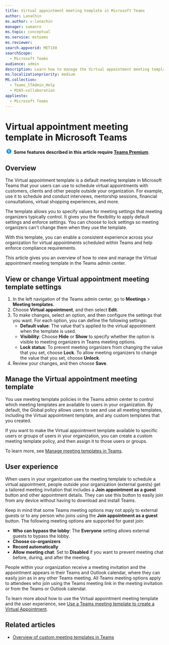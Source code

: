 ```yaml
---
title: Virtual appointment meeting template in Microsoft Teams
author: LanaChin
ms.author: v-lanachin
manager: samanro
ms.topic: conceptual
ms.service: msteams
ms.reviewer: 
search.appverid: MET150
searchScope:
  - Microsoft Teams
audience: admin
description: Learn how to manage the Virtual appointment meeting template for Teams users in your organization.
ms.localizationpriority: medium
MS.collection: 
  - Teams_ITAdmin_Help
  - M365-collaboration
appliesto: 
  - Microsoft Teams
---
```


# Virtual appointment meeting template in Microsoft Teams

![Information icon](media/info.png) **Some features described in this article require [Teams Premium](teams-add-on-licensing/licensing-enhance-teams.md)**.

## Overview

The Virtual appointment template is a default meeting template in Microsoft Teams that your users can use to schedule virtual appointments with customers, clients and other people outside your organization. For example, use it to schedule and conduct interviews, mentorship sessions, financial consultations, virtual shopping experiences, and more.

The template allows you to specify values for meeting settings that meeting organizers typically control. It gives you the flexibility to apply default settings and enforce settings. You can choose to lock settings so meeting organizers can't change them when they use the template.

With this template, you can enable a consistent experience across your organization for virtual appointments scheduled within Teams and help enforce compliance requirements.

This article gives you an overview of how to view and manage the Virtual appointment meeting template in the Teams admin center.

## View or change Virtual appointment meeting template settings

1. In the left navigation of the Teams admin center, go to **Meetings** > **Meeting templates**.
1. Choose **Virtual appointment**, and then select **Edit**.
1. To make changes, select an option, and then configure the settings that you want. For each option, you can define the following settings:
    - **Default value**: The value that's applied to the virtual appointment when the template is used.
    - **Visibility**: Choose **Hide** or **Show** to specify whether the option is visible to meeting organizers in Teams meeting options.
    - **Lock status**: To prevent meeting organizers from changing the value that you set, choose **Lock**. To allow meeting organizers to change the value that you set, choose **Unlock**.
1. Review your changes, and then choose **Save**.

## Manage the Virtual appointment meeting template

You use meeting template policies in the Teams admin center to control which meeting templates are available to users in your organization. By default, the Global policy allows users to see and use all meeting templates, including the Virtual appointment template, and any custom templates that you created.

If you want to make the Virtual appointment template available to specific users or groups of users in your organization, you can create a custom meeting template policy, and then assign it to those users or groups.

To learn more, see [Manage meeting templates in Teams](manage-meeting-templates.md).

## User experience

When users in your organization use the meeting template to schedule a virtual appointment, people outside your organization (external guests) get a tailored meeting invitation that includes a **Join appointment as a guest** button and other appointment details. They can use this button to easily join from any device without having to download and install Teams.

Keep in mind that some Teams meeting options may not apply to external guests or to any person who joins using the **Join appointment as a guest** button. The following meeting options are supported for guest join:

- **Who can bypass the lobby**: The **Everyone** setting allows external guests to bypass the lobby.
- **Choose co-organizers**
- **Record automatically**
- **Allow meeting chat**: Set to **Disabled** if you want to prevent meeting chat before, during, and after the meeting.

People within your organization receive a meeting invitation and the appointment appears in their Teams and Outlook calendar, where they can easily join as in any other Teams meeting. All Teams meeting options apply to attendees who join using the Teams meeting link in the meeting invitation or from the Teams or Outlook calendar.

To learn more about how to use the Virtual appointment meeting template and the user experience, see [Use a Teams meeting template to create a Virtual Appointment](https://support.microsoft.com/office/6a9e8cbb-c0ed-4598-851e-3b1750a4a747).

## Related articles

- [Overview of custom meeting templates in Teams](custom-meeting-templates-overview.md)
